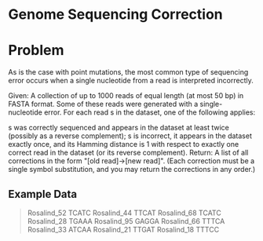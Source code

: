 # Genome Sequencing Correction
# Problem
As is the case with point mutations, the most common type of sequencing error occurs when a single nucleotide from a read is interpreted incorrectly.

Given: A collection of up to 1000 reads of equal length (at most 50 bp) in FASTA format. Some of these reads were generated with a single-nucleotide error. For each read s in the dataset, one of the following applies:

s was correctly sequenced and appears in the dataset at least twice (possibly as a reverse complement);
s is incorrect, it appears in the dataset exactly once, and its Hamming distance is 1 with respect to exactly one correct read in the dataset (or its reverse complement).
Return: A list of all corrections in the form "[old read]->[new read]". (Each correction must be a single symbol substitution, and you may return the corrections in any order.)


## Example Data
>Rosalind_52
TCATC
>Rosalind_44
TTCAT
>Rosalind_68
TCATC
>Rosalind_28
TGAAA
>Rosalind_95
GAGGA
>Rosalind_66
TTTCA
>Rosalind_33
ATCAA
>Rosalind_21
TTGAT
>Rosalind_18
TTTCC